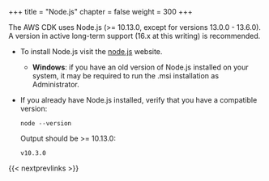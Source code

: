 +++
title = "Node.js"
chapter = false
weight = 300
+++

The AWS CDK uses Node.js (>= 10.13.0, except for versions 13.0.0 - 13.6.0).
A version in active long-term support (16.x at this writing) is recommended.

* To install Node.js visit the [node.js](https://nodejs.org) website.

    * __Windows__: if you have an old version of Node.js installed on your
      system, it may be required to run the .msi installation as Administrator.

* If you already have Node.js installed, verify that you have a compatible version:

    ```
    node --version
    ```

    Output should be >= 10.13.0:

    ```
    v10.3.0
    ```

{{< nextprevlinks >}}